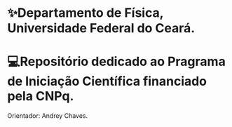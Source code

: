 # ✨Departamento de Física, Universidade Federal do Ceará.
# 💻Repositório dedicado ao Pragrama de Iniciação Científica financiado pela CNPq.
Orientador: Andrey Chaves.
